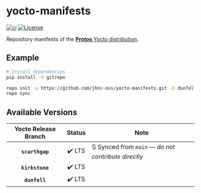 # yocto-manifests

[![ci](https://github.com/jhnc-oss/yocto-manifests/actions/workflows/ci.yml/badge.svg)](https://github.com/jhnc-oss/yocto-manifests/actions/workflows/ci.yml)
[![License](https://img.shields.io/badge/license-MIT-yellow.svg)](LICENSE)

Repository manifests of the [**Protos** Yocto distribution](https://github.com/jhnc-oss/protos).

## Example

```sh
# Install dependencies
pip install -U gitrepo

repo init -u https://github.com/jhnc-oss/yocto-manifests.git -b dunfell
repo sync
```

## Available Versions

| Yocto Release Branch | Status | Note |
|:--------------------:|:------:|------|
| **`scarthgap`**      | :heavy_check_mark: LTS | :arrows_clockwise: Synced from `main` — *do not contribute directly* |
| **`kirkstone`**      | :heavy_check_mark: LTS | |
| **`dunfell`**        | :heavy_check_mark: LTS | |
